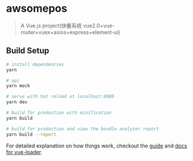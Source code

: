 # awsomepos

> A Vue.js project(快餐系统 vue2.0+vue-router+vuex+axios+express+element-ui)

## Build Setup

``` bash
# install dependencies
yarn

# api
yarn mock

# serve with hot reload at localhost:8080
yarn dev

# build for production with minification
yarn build

# build for production and view the bundle analyzer report
yarn build --report
```

For detailed explanation on how things work, checkout the [guide](http://vuejs-templates.github.io/webpack/) and [docs for vue-loader](http://vuejs.github.io/vue-loader).
